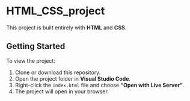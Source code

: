 # HTML_CSS_project  

This project is built entirely with **HTML** and **CSS**.  

## Getting Started  
To view the project:  
1. Clone or download this repository.  
2. Open the project folder in **Visual Studio Code**.  
3. Right-click the `index.html` file and choose **“Open with Live Server”**.  
4. The project will open in your browser.
